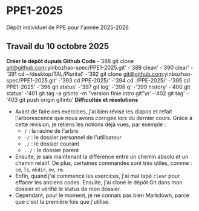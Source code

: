 # PPE1-2025
Dépôt individuel de PPE pour l'année 2025-2026.
## Travail du 10 octobre 2025 
**Créer le dépôt dupuis Github**
**Code**
-'388  git clone git@github.com:yinbozhao-spec/PPE1-2025.git'
-'389  clean'
-'390  clear'
-'391  cd ~/desktop/TAL/Plurital'
-'392  git clone git@github.com:yinbozhao-spec/PPE1-2025.git'
-'393  cd PPE-2025/'
-'394  cd ./PPE-2025/'
-'395  cd PPE1-2025'
-'396  git status'
-'397  git log'
-'398  q'
-'399  history'
-'400  git status'
-'401  git tag -a gitinto -m "version finie intro git"\n'
-'402  git tag'
-'403  git push origin gitinto'
**Difficultés et résolutions**
- Avant de faire ces exercices, j'ai bien révisé les diapos et refait l'arborescence que nous avons corrigée lors du dernier cours. Grâce à cette révision, je retiens les notions déjà vues, par exemple :
  - `/` : la racine de l'arbre
  - `~/` : le dossier personnel de l'utilisateur
  - `./` : le dossier courant
  - `../` : le dossier parent
- Ensuite, je sais maintenant la différence entre un chemin absolu et un chemin relatif. De plus, certaines commandes sont très utiles, comme : `cd`, `ls`, `mkdir`, `mv`, `rm`.
- Enfin, quand j'ai commencé les exercices, j'ai mal tapé `clear` pour effacer les anciens codes. Ensuite, j'ai cloné le dépôt Git dans mon dossier et vérifié le status de mon dossier.
- Cependant, pour le moment, je ne connais pas bien Markdown, parce que c'est la première fois que j'utilise.


